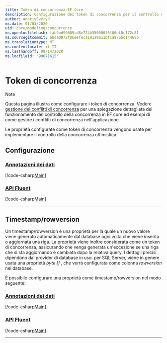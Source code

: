 ```yaml
---
title: Token di concorrenza-EF Core
description: Configurazione dei token di concorrenza per il controllo della concorrenza ottimistica in un modello di Entity Framework Core
author: AndriySvyryd
ms.date: 01/03/2020
uid: core/modeling/concurrency
ms.openlocfilehash: fab9ad99609cd8e724b550000f6f06ef8c172c81
ms.sourcegitcommit: abda0872f86eefeca191a9a11bfca976bc14468b
ms.translationtype: MT
ms.contentlocale: it-IT
ms.lasthandoff: 09/14/2020
ms.locfileid: "90071615"
---
```

# <a name="concurrency-tokens"></a>Token di concorrenza

> [!NOTE]
> Questa pagina illustra come configurare i token di concorrenza. Vedere [gestione dei conflitti di concorrenza](xref:core/saving/concurrency) per una spiegazione dettagliata del funzionamento del controllo della concorrenza in EF core ed esempi di come gestire i conflitti di concorrenza nell'applicazione.

Le proprietà configurate come token di concorrenza vengono usate per implementare il controllo della concorrenza ottimistica.

## <a name="configuration"></a>Configurazione

### <a name="data-annotations"></a>[Annotazioni dei dati](#tab/data-annotations)

[!code-csharp[Main](../../../samples/core/Modeling/DataAnnotations/Concurrency.cs?name=Concurrency&highlight=5)]

### <a name="fluent-api"></a>[API Fluent](#tab/fluent-api)

[!code-csharp[Main](../../../samples/core/Modeling/FluentAPI/Concurrency.cs?name=Concurrency&highlight=5)]

***

## <a name="timestamprowversion"></a>Timestamp/rowversion

Un timestamp/rowversion è una proprietà per la quale un nuovo valore viene generato automaticamente dal database ogni volta che viene inserita o aggiornata una riga. La proprietà viene inoltre considerata come un token di concorrenza, assicurando che venga generata un'eccezione se una riga che si sta aggiornando è cambiata dopo la relativa query. I dettagli precisi dipendono dal provider di database in uso. per SQL Server, viene in genere usata una proprietà *byte []* , che verrà configurata come colonna *rowversion* nel database.

È possibile configurare una proprietà come timestamp/rowversion nel modo seguente:

### <a name="data-annotations"></a>[Annotazioni dei dati](#tab/data-annotations)

[!code-csharp[Main](../../../samples/core/Modeling/DataAnnotations/Timestamp.cs?name=Timestamp&highlight=7)]

### <a name="fluent-api"></a>[API Fluent](#tab/fluent-api)

[!code-csharp[Main](../../../samples/core/Modeling/FluentAPI/Timestamp.cs?name=Timestamp&highlight=9,17)]

***
